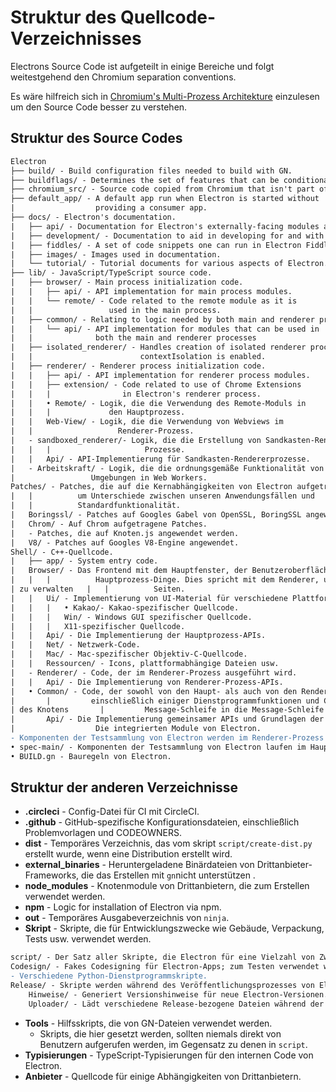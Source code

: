 # Struktur des Quellcode-Verzeichnisses

Electrons Source Code ist aufgeteilt in einige Bereiche und folgt weitestgehend den Chromium separation conventions.

Es wäre hilfreich sich in [Chromium's Multi-Prozess Architekture](https://dev.chromium.org/developers/design-documents/multi-process-architecture) einzulesen um den Source Code besser zu verstehen.

## Struktur des Source Codes

```diff
Electron
├── build/ - Build configuration files needed to build with GN.
├── buildflags/ - Determines the set of features that can be conditionally built.
├── chromium_src/ - Source code copied from Chromium that isn't part of the content layer.
├── default_app/ - A default app run when Electron is started without
|                  providing a consumer app.
├── docs/ - Electron's documentation.
|   ├── api/ - Documentation for Electron's externally-facing modules and APIs.
|   ├── development/ - Documentation to aid in developing for and with Electron.
|   ├── fiddles/ - A set of code snippets one can run in Electron Fiddle.
|   ├── images/ - Images used in documentation.
|   └── tutorial/ - Tutorial documents for various aspects of Electron.
├── lib/ - JavaScript/TypeScript source code.
|   ├── browser/ - Main process initialization code.
|   |   ├── api/ - API implementation for main process modules.
|   |   └── remote/ - Code related to the remote module as it is
|   |                 used in the main process.
|   ├── common/ - Relating to logic needed by both main and renderer processes.
|   |   └── api/ - API implementation for modules that can be used in
|   |              both the main and renderer processes
|   ├── isolated_renderer/ - Handles creation of isolated renderer processes when
|   |                        contextIsolation is enabled.
|   ├── renderer/ - Renderer process initialization code.
|   |   ├── api/ - API implementation for renderer process modules.
|   |   ├── extension/ - Code related to use of Chrome Extensions
|   |   |                in Electron's renderer process.
|   |   • Remote/ - Logik, die die Verwendung des Remote-Moduls in
|   |   |             den Hauptprozess.
|   |   Web-View/ - Logik, die die Verwendung von Webviews im
|   |                   Renderer-Prozess.
|   - sandboxed_renderer/- Logik, die die Erstellung von Sandkasten-Renderer-
|   |   |                     Prozesse.
|   |   Api/ - API-Implementierung für Sandkasten-Rendererprozesse.
|   - Arbeitskraft/ - Logik, die die ordnungsgemäße Funktionalität von Node verarbeitet.js
|                 Umgebungen in Web Workers.
Patches/ - Patches, die auf die Kernabhängigkeiten von Electron aufgetragen werden
|   |          um Unterschiede zwischen unseren Anwendungsfällen und
|   |          Standardfunktionalität.
|   Boringssl/ - Patches auf Googles Gabel von OpenSSL, BoringSSL angewendet.
|   Chrom/ - Auf Chrom aufgetragene Patches.
|   - Patches, die auf Knoten.js angewendet werden.
|   V8/ - Patches auf Googles V8-Engine angewendet.
Shell/ - C++-Quellcode.
|   ├── app/ - System entry code.
|   Browser/ - Das Frontend mit dem Hauptfenster, der Benutzeroberfläche und allen
|   |   |          Hauptprozess-Dinge. Dies spricht mit dem Renderer, um Web-
| zu verwalten   |   |          Seiten.
|   |   Ui/ - Implementierung von UI-Material für verschiedene Plattformen.
|   |   |   • Kakao/- Kakao-spezifischer Quellcode.
|   |   |   Win/ - Windows GUI spezifischer Quellcode.
|   |   |   X11-spezifischer Quellcode.
|   |   Api/ - Die Implementierung der Hauptprozess-APIs.
|   |   Net/ - Netzwerk-Code.
|   |   Mac/ - Mac-spezifischer Objektiv-C-Quellcode.
|   |   Ressourcen/ - Icons, plattformabhängige Dateien usw.
|   - Renderer/ - Code, der im Renderer-Prozess ausgeführt wird.
|   |   Api/ - Die Implementierung von Renderer-Prozess-APIs.
|   • Common/ - Code, der sowohl von den Haupt- als auch von den Rendererprozessen verwendet wird,
|       |         einschließlich einiger Dienstprogrammfunktionen und Code zum Integrieren der
| des Knotens       |         Message-Schleife in die Message-Schleife von Chromium.
|       Api/ - Die Implementierung gemeinsamer APIs und Grundlagen der
|                  Die integrierten Module von Electron.
- Komponenten der Testsammlung von Electron werden im Renderer-Prozess ausgeführt.
• spec-main/ - Komponenten der Testsammlung von Electron laufen im Hauptprozess.
• BUILD.gn - Bauregeln von Electron.
```

## Struktur der anderen Verzeichnisse

* **.circleci** - Config-Datei für CI mit CircleCI.
* **.github** - GitHub-spezifische Konfigurationsdateien, einschließlich Problemvorlagen und CODEOWNERS.
* **dist** - Temporäres Verzeichnis, das vom skript `script/create-dist.py` erstellt wurde, wenn eine Distribution erstellt wird.
* **external_binaries** - Heruntergeladene Binärdateien von Drittanbieter-Frameworks, die das Erstellen mit `gn`nicht unterstützen .
* **node_modules** - Knotenmodule von Drittanbietern, die zum Erstellen verwendet werden.
* **npm** - Logic for installation of Electron via npm.
* **out** - Temporäres Ausgabeverzeichnis von `ninja`.
* **Skript** - Skripte, die für Entwicklungszwecke wie Gebäude, Verpackung, Tests usw. verwendet werden.

```diff
script/ - Der Satz aller Skripte, die Electron für eine Vielzahl von Zwecken ausgeführt.
Codesign/ - Fakes Codesigning für Electron-Apps; zum Testen verwendet werden.
- Verschiedene Python-Dienstprogrammskripte.
Release/ - Skripte werden während des Veröffentlichungsprozesses von Electron ausgeführt.
    Hinweise/ - Generiert Versionshinweise für neue Electron-Versionen.
    Uploader/ - Lädt verschiedene Release-bezogene Dateien während der Veröffentlichung hoch.
```

* **Tools** - Hilfsskripts, die von GN-Dateien verwendet werden.
  * Skripts, die hier gesetzt werden, sollten niemals direkt von Benutzern aufgerufen werden, im Gegensatz zu denen in `script`.
* **Typisierungen** - TypeScript-Typisierungen für den internen Code von Electron.
* **Anbieter** - Quellcode für einige Abhängigkeiten von Drittanbietern.
